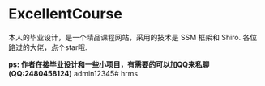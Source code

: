 # ExcellentCourse
本人的毕业设计，是一个精品课程网站，采用的技术是 SSM 框架和 Shiro.
各位路过的大佬，点个star哦.
  
  **ps: 作者在接毕业设计和一些小项目，有需要的可以加QQ来私聊(QQ:2480458124)**
admin12345#   h r m s  
 